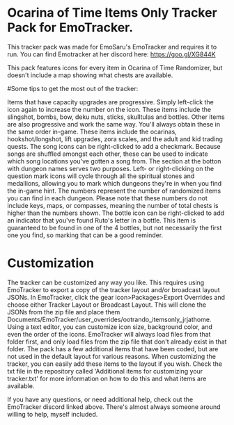 # Ocarina of Time Items Only Tracker Pack for EmoTracker.

This tracker pack was made for EmoSaru's EmoTracker and requires it to run. You can find Emotracker at her discord here:  https://goo.gl/XG844K

This pack features icons for every item in Ocarina of Time Randomizer, but doesn't include a map showing what chests are available.

#Some tips to get the most out of the tracker:

  Items that have capacity upgrades are progressive. Simply left-click the icon again to increase the number on the icon. These items include the slingshot, bombs, bow, deku nuts, sticks, skulltulas and bottles.
  Other items are also progressive and work the same way. You'll always obtain these in the same order in-game. These items include the ocarinas, hookshot/longshot, lift upgrades, zora scales, and the adult and kid trading quests.
    The song icons can be right-clicked to add a checkmark. Because songs are shuffled amongst each other, these can be used to indicate which song locations you've gotten a song from.
    The section at the botton with dungeon names serves two purposes. Left- or right-clicking on the question mark icons will cycle through all the spiritual stones and medallions, allowing you to mark which dungeons they're in when you find the in-game hint. The numbers represent the number of randomized items you can find in each dungeon. Please note that these numbers do not include keys, maps, or compasses, meaning the number of total chests is higher than the numbers shown.
    The bottle icon can be right-clicked to add an indicator that you've found Ruto's letter in a bottle. This item is guaranteed to be found in one of the 4 bottles, but not necessarily the first one you find, so marking that can be a good reminder.
		
# Customization
		
   The tracker can be customized any way you like. This requires using EmoTracker to export a copy of the tracker layout and/or broadcast layout JSONs. In EmoTracker, click the gear icon>Packages>Export Overrides and choose either Tracker Layout or Broadcast Layout. This will clone the JSONs from the zip file and place them Documents/EmoTracker/user_overrides/ootrando_itemsonly_jrjathome. Using a text editor, you can customize icon size, background color, and even the order of the icons. EmoTracker will always load files from that folder first, and only load files from the zip file that don't already exist in that folder.
    The pack has a few additional items that have been coded, but are not used in the default layout for various reasons. When customizing the tracker, you can easily add these items to the layout if you wish. Check the txt file in the repository called 'Additional items for customizing your tracker.txt' for more information on how to do this and what items are available.
 
 If you have any questions, or need additional help, check out the EmoTracker discord linked above. There's almost always someone around willing to help, myself included.
